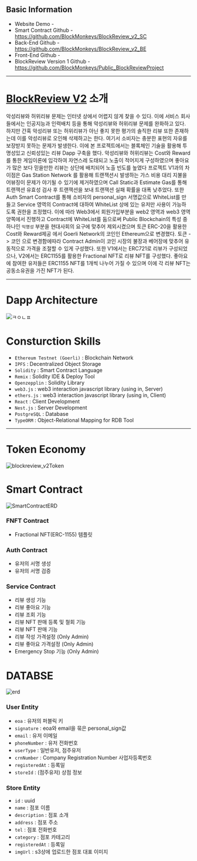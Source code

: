 ## Basic Information
- Website Demo -  
- Smart Contract Github - https://github.com/BlockMonkeys/BlockReview_v2_SC
- Back-End Github - https://github.com/BlockMonkeys/BlockReview_v2_BE
- Front-End Github - 
- BlockReview Version 1 Github - https://github.com/BlockMonkeys/Public_BlockReviewProject

---

# [BlockReview V2](blockreview.monstercoders.io) 소개
악성리뷰와 허위리뷰 문제는 인터넷 상에서 어렵지 않게 찾을 수 있다. 이에 서비스 회사들에서는 인공지능과 인력배치 등을 통해 악성리뷰와 허위리뷰 문제를 완화하고 있다. 하지만 간혹 악성리뷰 또는 허위리뷰가 아닌 좋지 못한 평가의 솔직한 리뷰 또한 존재하는데 이를 악성리뷰로 오인해 삭제하고는 한다. 여기서 소비자는 충분한 표현의 자유를 보장받지 못하는 문제가 발생한다. 이에 본 프로젝트에서는 블록체인 기술을 활용해 투명성있고 신뢰성있는 리뷰 Dapp 구축을 했다. 악성리뷰와 허위리뷰는 Cost와 Reward를 통한 게임이론에 입각하여 자연스레 도태되고 노출이 적어지게 구성하였으며 좋아요가 많은 보다 믿을만한 리뷰는 상단에 배치되어 노출 빈도를 높였다 프로젝트 V1과의 차이점은 Gas Station Network 를 활용해 트랜잭션시 발생하는 가스 비용 대리 지불을 어뷰징이 문제가 야기될 수 있기에 제거하였으며 Call Static과 Estimate Gas를 통해 트랜잭션 유효성 검사 후 트랜잭션을 보내 트랜잭션 실패 확률을 대폭 낮추었다. 또한 Auth Smart Contract를 통해 소비자의 personal_sign 서명값으로 WhiteList를 만들고 Service 영역의 Contract에 대하여 WhiteList 상에 있는 유저만 사용이 가능하도록 권한을 조정했다. 이에 따라 Web3에서 회원가입부분을 web2 영역과 web3 영역 양쪽에서 진행하고 Contract에 WhiteList를 둠으로써 Public Blockchain의 특성 중 하나인 `익명성` 부분을 현대사회의 요구에 맞추어 제외시켰으며 토큰 ERC-20을 활용한 Cost와 Reward제공 에서 Goerli Network의 코인인 Ethereum으로 변경했다. 토큰 -> 코인 으로 변경함에따라 Contract Admin이 코인 시장의 불장과 베어장에 맞추어 유동적으로 가격을 조절할 수 있게 구성했다. 또한 V1에서는 ERC721로 리뷰가 구성되었으나, V2에서는 ERC1155를 활용한 Fractional NFT로 리뷰 NFT를 구성했다. 좋아요에 참여한 유저들은 ERC1155 NFT를 1개씩 나누어 가질 수 있으며 이에 각 리뷰 NFT는 공동소유권을 가진 NFT가 된다.

---

# Dapp Architecture
![ㅋㅇㄴㅍ](https://user-images.githubusercontent.com/66409384/186609149-b5f41b86-4780-4414-9d3c-02afb5a3693a.png)

# Consturction Skills
- `Ethereum Testnet (Goerli)` : Blockchain Network
- `IPFS` : Decentralized Object Storage
- `Solidity` : Smart Contract Language
- `Remix` : Solidity IDE & Deploy Tool
- `Openzepplin` : Solidity Library
- `web3.js` : web3 interaction javascript library (using in, Server)
- `ethers.js` : web3 interaction javascript library (using in, Client)
- `React` : Client Development
- `Nest.js` : Server Development
- `PostgreSQL` : Database
- `TypeORM` : Object-Relational Mapping for RDB Tool

---

# Token Economy
![blockreview_v2Token](https://user-images.githubusercontent.com/66409384/186613588-3bbb6b37-4fe5-43ab-82f1-f730491f2862.png)

# Smart Contract
![SmartContractERD](https://user-images.githubusercontent.com/66409384/186618712-e1927327-28fc-4dd8-8b56-088127cc6a7d.png)

### FNFT Contract
- Fractional NFT(ERC-1155) 템플릿

### Auth Contract
- 유저의 서명 생성
- 유저의 서명 검증

### Service Contract
- 리뷰 생성 기능
- 리뷰 좋아요 기능
- 리뷰 조회 기능
- 리뷰 NFT 판매 등록 및 철회 기능
- 리뷰 NFT 판매 기능
- 리뷰 작성 가격설정 (Only Admin)
- 리뷰 좋아요 가격설정 (Only Admin)
- Emergency Stop 기능 (Only Admin)

# DATABSE
![erd](https://user-images.githubusercontent.com/66409384/186615278-6b8ef518-41e8-4215-b8b0-a5299df1b360.png)

### User Entity
- `eoa` : 유저의 퍼블릭 키
- `signature` : eoa와 email을 묶은 personal_sign값
- `email` : 유저 이메일
- `phoneNumber` : 유저 전화번호
- `userType` : 일반유저, 점주유저
- `crnNumber` : Company Registration Number 사업자등록번호
- `registeredAt` : 등록일
- `storeId` : (점주유저) 상점 정보

### Store Entity
- `id` : uuid
- `name` : 점포 이름
- `description` : 점포 소개
- `address` : 점포 주소
- `tel` : 점포 전화번호
- `category` : 점포 카테고리
- `registeredAt` : 등록일
- `imgUrl` : s3상에 업로드한 점포 대표 이미지
